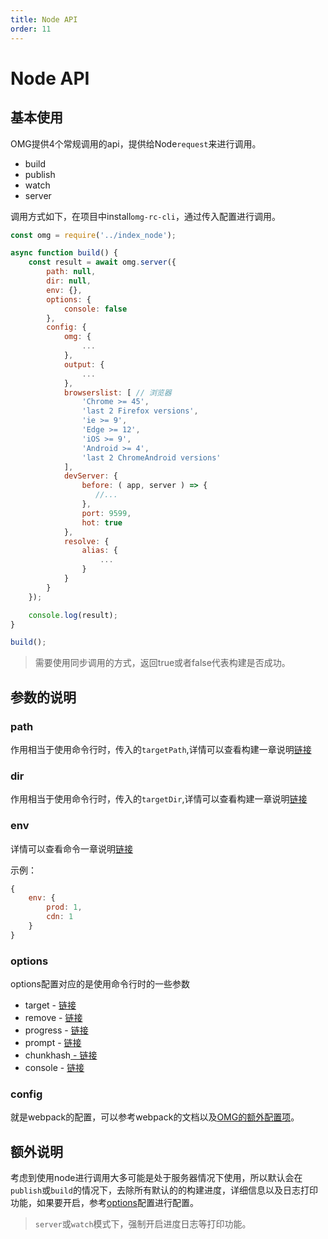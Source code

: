 ```yaml
---
title: Node API
order: 11
---
```


# Node API

## 基本使用

OMG提供4个常规调用的api，提供给Node`request`来进行调用。
- build
- publish
- watch
- server

调用方式如下，在项目中install`omg-rc-cli`，通过传入配置进行调用。

```js
const omg = require('../index_node');

async function build() {
    const result = await omg.server({
        path: null,
        dir: null, 
        env: {},
        options: {
            console: false
        },
        config: {
            omg: {
                ...
            },
            output: {
                ...
            },
            browserslist: [ // 浏览器
                'Chrome >= 45',
                'last 2 Firefox versions',
                'ie >= 9',
                'Edge >= 12',
                'iOS >= 9',
                'Android >= 4',
                'last 2 ChromeAndroid versions'
            ],
            devServer: {
                before: ( app, server ) => {
                   //...
                },
                port: 9599,
                hot: true
            },
            resolve: {
                alias: {
                    ...
                }
            }
        }
    });

    console.log(result);
}

build();

```

> 需要使用同步调用的方式，返回true或者false代表构建是否成功。

## 参数的说明

### path

作用相当于使用命令行时，传入的`targetPath`,详情可以查看构建一章说明[链接](/getting-started/build#targetpath)

### dir

作用相当于使用命令行时，传入的`targetDir`,详情可以查看构建一章说明[链接](/getting-started/build#targetdir)

### env

详情可以查看命令一章说明[链接](/getting-started/command#更多参数传递)

示例：
```js
{
    env: {
        prod: 1,
        cdn: 1
    }
}
```

### options

options配置对应的是使用命令行时的一些参数

- target - [链接](/getting-started/command#指定构建单一文件)
- remove - [链接](/getting-started/command#删除目录)
- progress - [链接](/getting-started/command#去除构建进度提示)
- prompt - [链接](/getting-started/command#去除构建详细提示)
- chunkhash[ - 链接](/getting-started/command#去除构建publish时添加hash)
- console - [链接](/getting-started/command#去所有的打印信息)

### config

就是webpack的配置，可以参考webpack的文档以及[OMG的额外配置项](/getting-started/auxiliary)。

## 额外说明

考虑到使用node进行调用大多可能是处于服务器情况下使用，所以默认会在`publish`或`build`的情况下，去除所有默认的的构建进度，详细信息以及日志打印功能，如果要开启，参考[options](/getting-started/node-api#options)配置进行配置。

> `server`或`watch`模式下，强制开启进度日志等打印功能。